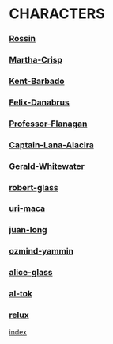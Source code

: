 # CHARACTERS

### [Rossin](rossin.md)

### [Martha-Crisp](martha-crisp.md)

### [Kent-Barbado](kent-barbado.md)

### [Felix-Danabrus](felix-danabrus.md)

### [Professor-Flanagan](professor-flanagan.md)

### [Captain-Lana-Alacira](captain-lana-alacira.md)

### [Gerald-Whitewater](gerald-whitewater.md)

### [robert-glass](robert-glass.md)

### [uri-maca](uri-maca.md)

### [juan-long](juan-long.md)

### [ozmind-yammin](ozmind-yammin.md)

### [alice-glass](alice-glass.md)

### [al-tok](al-tok.md)

### [relux](relux.md)


[index](index.md)